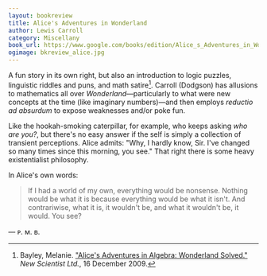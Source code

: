 ```yaml
---
layout: bookreview
title: Alice's Adventures in Wonderland
author: Lewis Carroll
category: Miscellany
book_url: https://www.google.com/books/edition/Alice_s_Adventures_in_Wonderland/AjIWAAAAYAAJ?hl=en&gbpv=0
ogimage: bkreview_alice.jpg
---
```

A fun story in its own right, but also an introduction to logic puzzles, linguistic riddles and puns, and math satire[^1]. Carroll (Dodgson) has allusions to mathematics all over *Wonderland*—particularly to what were new concepts at the time (like imaginary numbers)—and then employs *reductio ad absurdum* to expose weaknesses and/or poke fun.

[^1]: Bayley, Melanie. ["Alice's Adventures in Algebra: Wonderland Solved."](https://www.newscientist.com/article/mg20427391-600-alices-adventures-in-algebra-wonderland-solved/) *New Scientist Ltd.*, 16 December 2009.

Like the hookah-smoking caterpillar, for example, who keeps asking *who are you?*, but there's no easy answer if the self is simply a collection of transient perceptions. Alice admits: "Why, I hardly know, Sir. I've changed so many times since this morning, you see." That right there is some heavy existentialist philosophy.

In Alice's own words:

> If I had a world of my own, everything would be nonsense. Nothing would be what it is because everything would be what it isn't. And contrariwise, what it is, it wouldn't be, and what it wouldn't be, it would. You see?

— ᴘ. ᴍ. ʙ.